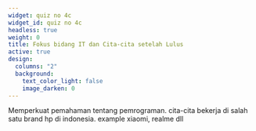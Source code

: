 ```yaml
---
widget: quiz no 4c
widget_id: quiz no 4c
headless: true
weight: 0
title: Fokus bidang IT dan Cita-cita setelah Lulus
active: true
design:
  columns: "2"
  background:
    text_color_light: false
    image_darken: 0
---
```

Memperkuat pemahaman tentang pemrograman. cita-cita bekerja di salah satu brand hp di indonesia. example xiaomi, realme dll